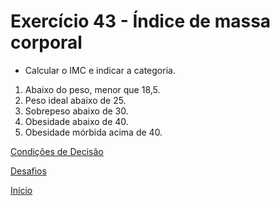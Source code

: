 # Exercício 43 - Índice de massa corporal

- Calcular o IMC e indicar a categoria.
1. Abaixo do peso, menor que 18,5.
2. Peso ideal abaixo de 25.
3. Sobrepeso abaixo de 30.
4. Obesidade abaixo de 40.
5. Obesidade mórbida acima de 40.

[Condições de Decisão](https://github.com/NandesLima/python-codigos/tree/master/desafios/04.%20Condi%C3%A7%C3%B5es%20de%20decis%C3%A3o)

[Desafios](https://github.com/NandesLima/python-codigos/tree/master/desafios)

[Início](https://github.com/NandesLima/python-codigos)
